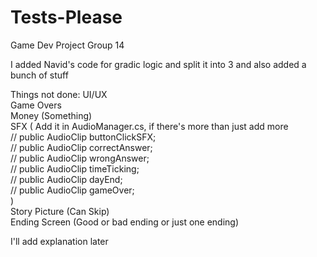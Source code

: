# Tests-Please
Game Dev Project Group 14

I added Navid's code for gradic logic and split it into 3 and also added a bunch of stuff

Things not done:
UI/UX  
Game Overs  
Money (Something)  
SFX ( Add it in AudioManager.cs, if there's more than just add more  
    // public AudioClip buttonClickSFX;  
    // public AudioClip correctAnswer;  
    // public AudioClip wrongAnswer;  
    // public AudioClip timeTicking;  
    // public AudioClip dayEnd;  
    // public AudioClip gameOver;  
)  
Story Picture (Can Skip)  
Ending Screen (Good or bad ending or just one ending)  

I'll add explanation later  

